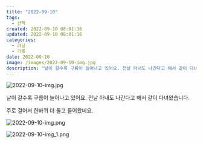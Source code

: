 ```yaml
---
title: "2022-09-10"
tags:
  - 산책
created: 2022-09-10 08:01:16
updated: 2022-09-10 08:01:16
categories:
  - 러닝
  - 기록
date: 2022-09-10
image: /images/2022-09-10-img.jpg
description: "날이 갈수록 구름이 늘어나고 있어요. 전날 아내도 나간다고 해서 같이 다녀왔습니다. 주로 걸어서 한바퀴 더 돌고 들어왔네요."
---
```


![2022-09-10-img.jpg](/images/2022-09-10-img.jpg)
 
 

날이 갈수록 구름이 늘어나고 있어요.
전날 아내도 나간다고 해서 같이 다녀왔습니다.

주로 걸어서 한바퀴 더 돌고 들어왔네요.

 
 ![2022-09-10-img.png](/images/2022-09-10-img.png)
 
 

 
 ![2022-09-10-img_1.png](/images/2022-09-10-img_1.png)
